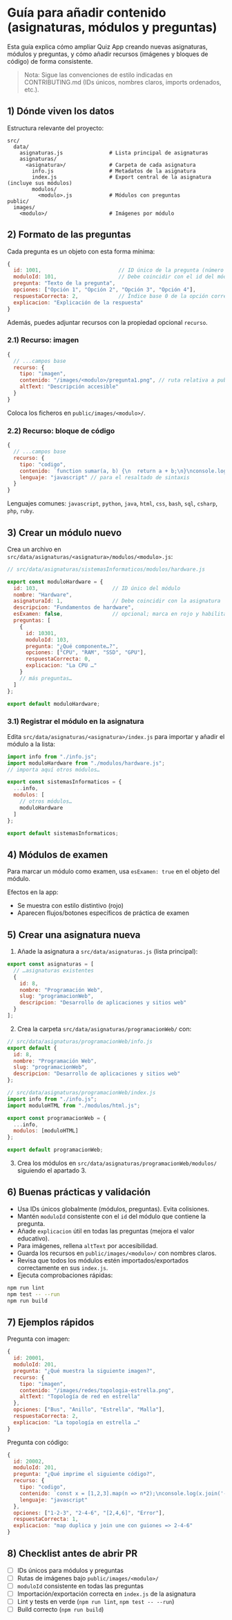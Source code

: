 # Guía para añadir contenido (asignaturas, módulos y preguntas)

Esta guía explica cómo ampliar Quiz App creando nuevas asignaturas, módulos y preguntas, y cómo añadir recursos (imágenes y bloques de código) de forma consistente.

> Nota: Sigue las convenciones de estilo indicadas en CONTRIBUTING.md (IDs únicos, nombres claros, imports ordenados, etc.).

## 1) Dónde viven los datos

Estructura relevante del proyecto:

```
src/
  data/
    asignaturas.js               # Lista principal de asignaturas
    asignaturas/
      <asignatura>/              # Carpeta de cada asignatura
        info.js                  # Metadatos de la asignatura
        index.js                 # Export central de la asignatura (incluye sus módulos)
        modulos/
          <modulo>.js            # Módulos con preguntas
public/
  images/
    <modulo>/                    # Imágenes por módulo
```

## 2) Formato de las preguntas

Cada pregunta es un objeto con esta forma mínima:

```js
{
  id: 1001,                         // ID único de la pregunta (número entero)
  moduloId: 101,                    // Debe coincidir con el id del módulo
  pregunta: "Texto de la pregunta",
  opciones: ["Opción 1", "Opción 2", "Opción 3", "Opción 4"],
  respuestaCorrecta: 2,             // Índice base 0 de la opción correcta
  explicacion: "Explicación de la respuesta"
}
```

Además, puedes adjuntar recursos con la propiedad opcional `recurso`.

### 2.1) Recurso: imagen

```js
{
  // ...campos base
  recurso: {
    tipo: "imagen",
    contenido: "/images/<modulo>/pregunta1.png", // ruta relativa a public/
    altText: "Descripción accesible"
  }
}
```

Coloca los ficheros en `public/images/<modulo>/`.

### 2.2) Recurso: bloque de código

```js
{
  // ...campos base
  recurso: {
    tipo: "codigo",
    contenido: `function sumar(a, b) {\n  return a + b;\n}\nconsole.log(sumar(5, 3));`,
    lenguaje: "javascript" // para el resaltado de sintaxis
  }
}
```

Lenguajes comunes: `javascript`, `python`, `java`, `html`, `css`, `bash`, `sql`, `csharp`, `php`, `ruby`.

## 3) Crear un módulo nuevo

Crea un archivo en `src/data/asignaturas/<asignatura>/modulos/<modulo>.js`:

```js
// src/data/asignaturas/sistemasInformaticos/modulos/hardware.js

export const moduloHardware = {
  id: 103,                        // ID único del módulo
  nombre: "Hardware",
  asignaturaId: 1,                // Debe coincidir con la asignatura
  descripcion: "Fundamentos de hardware",
  esExamen: false,                // opcional; marca en rojo y habilita prácticas de examen si true
  preguntas: [
    {
      id: 10301,
      moduloId: 103,
      pregunta: "¿Qué componente…?",
      opciones: ["CPU", "RAM", "SSD", "GPU"],
      respuestaCorrecta: 0,
      explicacion: "La CPU …"
    }
    // más preguntas…
  ]
};

export default moduloHardware;
```

### 3.1) Registrar el módulo en la asignatura

Edita `src/data/asignaturas/<asignatura>/index.js` para importar y añadir el módulo a la lista:

```js
import info from "./info.js";
import moduloHardware from "./modulos/hardware.js";
// importa aquí otros módulos…

export const sistemasInformaticos = {
  ...info,
  modulos: [
    // otros módulos…
    moduloHardware
  ]
};

export default sistemasInformaticos;
```

## 4) Módulos de examen

Para marcar un módulo como examen, usa `esExamen: true` en el objeto del módulo.

Efectos en la app:
- Se muestra con estilo distintivo (rojo)
- Aparecen flujos/botones específicos de práctica de examen

## 5) Crear una asignatura nueva

1. Añade la asignatura a `src/data/asignaturas.js` (lista principal):

```js
export const asignaturas = [
  // …asignaturas existentes
  {
    id: 8,
    nombre: "Programación Web",
    slug: "programacionWeb",
    descripcion: "Desarrollo de aplicaciones y sitios web"
  }
];
```

2. Crea la carpeta `src/data/asignaturas/programacionWeb/` con:

```js
// src/data/asignaturas/programacionWeb/info.js
export default {
  id: 8,
  nombre: "Programación Web",
  slug: "programacionWeb",
  descripcion: "Desarrollo de aplicaciones y sitios web"
};
```

```js
// src/data/asignaturas/programacionWeb/index.js
import info from "./info.js";
import moduloHTML from "./modulos/html.js";

export const programacionWeb = {
  ...info,
  modulos: [moduloHTML]
};

export default programacionWeb;
```

3. Crea los módulos en `src/data/asignaturas/programacionWeb/modulos/` siguiendo el apartado 3.

## 6) Buenas prácticas y validación

- Usa IDs únicos globalmente (módulos, preguntas). Evita colisiones.
- Mantén `moduloId` consistente con el `id` del módulo que contiene la pregunta.
- Añade `explicacion` útil en todas las preguntas (mejora el valor educativo).
- Para imágenes, rellena `altText` por accesibilidad.
- Guarda los recursos en `public/images/<modulo>/` con nombres claros.
- Revisa que todos los módulos estén importados/exportados correctamente en sus `index.js`.
- Ejecuta comprobaciones rápidas:

```bash
npm run lint
npm test -- --run
npm run build
```

## 7) Ejemplos rápidos

Pregunta con imagen:

```js
{
  id: 20001,
  moduloId: 201,
  pregunta: "¿Qué muestra la siguiente imagen?",
  recurso: {
    tipo: "imagen",
    contenido: "/images/redes/topologia-estrella.png",
    altText: "Topología de red en estrella"
  },
  opciones: ["Bus", "Anillo", "Estrella", "Malla"],
  respuestaCorrecta: 2,
  explicacion: "La topología en estrella …"
}
```

Pregunta con código:

```js
{
  id: 20002,
  moduloId: 201,
  pregunta: "¿Qué imprime el siguiente código?",
  recurso: {
    tipo: "codigo",
    contenido: `const x = [1,2,3].map(n => n*2);\nconsole.log(x.join('-'));`,
    lenguaje: "javascript"
  },
  opciones: ["1-2-3", "2-4-6", "[2,4,6]", "Error"],
  respuestaCorrecta: 1,
  explicacion: "map duplica y join une con guiones => 2-4-6"
}
```

## 8) Checklist antes de abrir PR

- [ ] IDs únicos para módulos y preguntas
- [ ] Rutas de imágenes bajo `public/images/<modulo>/`
- [ ] `moduloId` consistente en todas las preguntas
- [ ] Importación/exportación correcta en `index.js` de la asignatura
- [ ] Lint y tests en verde (`npm run lint`, `npm test -- --run`)
- [ ] Build correcto (`npm run build`)
